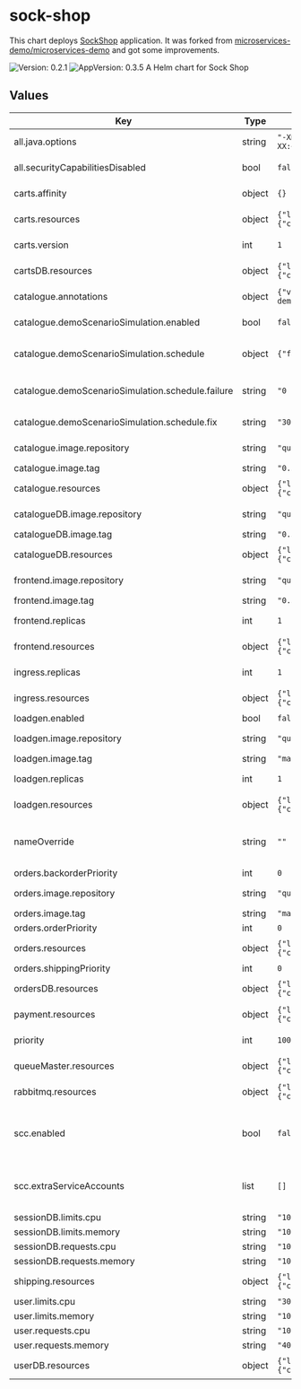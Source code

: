 # sock-shop

This chart deploys [SockShop](https://microservices-demo.github.io/) application. It was forked from [microservices-demo/microservices-demo](https://github.com/microservices-demo/microservices-demo/tree/master/deploy/kubernetes/helm-chart)
and got some improvements.

![Version: 0.2.1](https://img.shields.io/badge/Version-0.2.1-informational?style=flat-square) ![AppVersion: 0.3.5](https://img.shields.io/badge/AppVersion-0.3.5-informational?style=flat-square)
A Helm chart for Sock Shop

## Values

| Key | Type | Default | Description |
|-----|------|---------|-------------|
| all.java.options | string | `"-Xms512m -Xmx512m -XX:PermSize=32m -XX:MaxPermSize=64m -XX:+UseG1GC -Djava.security.egd=file:/dev/urandom"` | The common JAVA_OPTS for all Java microservices. |
| all.securityCapabilitiesDisabled | bool | `false` | Disable securtyContext capabilities operations. |
| carts.affinity | object | `{}` | Affinity settings for carts pods. |
| carts.resources | object | `{"limits":{"cpu":"500m","memory":"1000Mi"},"requests":{"cpu":"500m","memory":"1000Mi"}}` | Resource allocation for `carts` pods. |
| carts.version | int | `1` | Custom label (version) value for `carts` pods. |
| cartsDB.resources | object | `{"limits":{"cpu":"100m","memory":"100Mi"},"requests":{"cpu":"100m","memory":"100Mi"}}` | Resource allocation for `carts-db` pods. |
| catalogue.annotations | object | `{"vcs":"https://gitlab.com/stackvista/demo/microservices-demo/catalogue/-/commit/e9e5338599dbda30366b38d00794c34aaa4221a7"}` | Custom annotations for `catalogue` pods. |
| catalogue.demoScenarioSimulation.enabled | bool | `false` | Whether the k8s demo scenario should be enabled. |
| catalogue.demoScenarioSimulation.schedule | object | `{"failure":"0 * * * *","fix":"30 * * * *"}` | The cron schedule to trigger the k8s demo scenario. |
| catalogue.demoScenarioSimulation.schedule.failure | string | `"0 * * * *"` | The cron schedule to trigger the faulty k8s demo scenario. |
| catalogue.demoScenarioSimulation.schedule.fix | string | `"30 * * * *"` | The cron schedule to fix the faulty k8s demo scenario. |
| catalogue.image.repository | string | `"quay.io/stackstate/weaveworksdemo-catalogue"` | The container repository for `catalogue` images. |
| catalogue.image.tag | string | `"0.3.5"` | The container image tag. |
| catalogue.resources | object | `{"limits":{"cpu":"100m","memory":"200Mi"},"requests":{"cpu":"100m","memory":"200Mi"}}` | Resource allocation for `catalogue` pods. |
| catalogueDB.image.repository | string | `"quay.io/stackstate/weaveworksdemo-catalogue-db"` | The container repository for `catalogue-db` images. |
| catalogueDB.image.tag | string | `"0.3.1"` | The container image tag. |
| catalogueDB.resources | object | `{"limits":{"cpu":"1000m","memory":"500Mi"},"requests":{"cpu":"500m","memory":"250Mi"}}` | Resource allocation for `catalogue-db` pods. |
| frontend.image.repository | string | `"quay.io/stackstate/weaveworksdemo-front-end"` | The container repository for `frontend` images. |
| frontend.image.tag | string | `"0.3.13"` | The container image tag. |
| frontend.replicas | int | `1` | The number or replicas of `frontend` deployment. |
| frontend.resources | object | `{"limits":{"cpu":"300m","memory":"1000Mi"},"requests":{"cpu":"200m","memory":"1000Mi"}}` | Resource allocation for `frontend` pods. |
| ingress.replicas | int | `1` | The number or replicas of `ingress` deployment. |
| ingress.resources | object | `{"limits":{"cpu":"300m","memory":"1000Mi"},"requests":{"cpu":"200m","memory":"1000Mi"}}` | Resource allocation for `ingress` pods. |
| loadgen.enabled | bool | `false` |  |
| loadgen.image.repository | string | `"quay.io/stackstate/loadgen"` | The container repository for `loadgen` images. |
| loadgen.image.tag | string | `"master-a448026e"` | The container image tag. |
| loadgen.replicas | int | `1` | The number or replicas of `loadgen` deployment. |
| loadgen.resources | object | `{"limits":{"cpu":"100m","memory":"100Mi"},"requests":{"cpu":"100m","memory":"100Mi"}}` | Resource allocation for `loadgen` pods. |
| nameOverride | string | `""` | A name to prepend the Helm resources, if not specified the name of the chart is used. |
| orders.backorderPriority | int | `0` | whatever it means. |
| orders.image.repository | string | `"quay.io/stackstate/weaveworksdemo-orders"` | The container repository for `orders` images. |
| orders.image.tag | string | `"master"` | The container image tag. |
| orders.orderPriority | int | `0` | whatever it means. |
| orders.resources | object | `{"limits":{"cpu":"500m","memory":"1000Mi"},"requests":{"cpu":"500m","memory":"1000Mi"}}` | Resource allocation for `orders` pods. |
| orders.shippingPriority | int | `0` | whatever it means. |
| ordersDB.resources | object | `{"limits":{"cpu":"100m","memory":"100Mi"},"requests":{"cpu":"100m","memory":"100Mi"}}` | Resource allocation for `orders-db` pods. |
| payment.resources | object | `{"limits":{"cpu":"100m","memory":"100Mi"},"requests":{"cpu":"100m","memory":"100Mi"}}` | Resource allocation for `payment` pods. |
| priority | int | `1000000000` | priority for the custom PriorityClass |
| queueMaster.resources | object | `{"limits":{"cpu":"500m","memory":"1000Mi"},"requests":{"cpu":"500m","memory":"1000Mi"}}` | Resource allocation for `queue-master` pods. |
| rabbitmq.resources | object | `{"limits":{"cpu":"100m","memory":"200Mi"},"requests":{"cpu":"100m","memory":"200Mi"}}` | Resource allocation for `rabbitmq` pods. |
| scc.enabled | bool | `false` | Create `SecurityContextConstraints` resource to manage Openshift security constraints for Stackstate. |
| scc.extraServiceAccounts | list | `[]` | Extraccounts from the same namespace to add to SecurityContextConstraints users. |
| sessionDB.limits.cpu | string | `"100m"` |  |
| sessionDB.limits.memory | string | `"100Mi"` |  |
| sessionDB.requests.cpu | string | `"100m"` |  |
| sessionDB.requests.memory | string | `"100Mi"` |  |
| shipping.resources | object | `{"limits":{"cpu":"500m","memory":"1000Mi"},"requests":{"cpu":"500m","memory":"1000Mi"}}` | Resource allocation for `shipping` pods. |
| user.limits.cpu | string | `"300m"` |  |
| user.limits.memory | string | `"1000Mi"` |  |
| user.requests.cpu | string | `"100m"` |  |
| user.requests.memory | string | `"400Mi"` |  |
| userDB.resources | object | `{"limits":{"cpu":"100m","memory":"100Mi"},"requests":{"cpu":"100m","memory":"100Mi"}}` | Resource allocation for `user-db` pods. |
